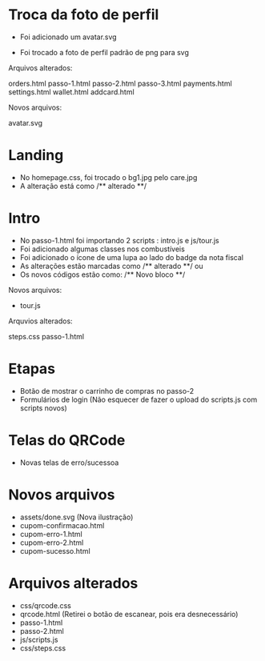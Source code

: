 

# Troca da foto de perfil

- Foi adicionado um avatar.svg

- Foi trocado a foto de perfil padrão de png para svg

Arquivos alterados:

orders.html
passo-1.html
passo-2.html
passo-3.html
payments.html
settings.html
wallet.html
addcard.html

Novos arquivos:

avatar.svg

# Landing 

- No homepage.css, foi trocado o bg1.jpg pelo care.jpg
- A alteração está como /** alterado **/

# Intro

- No passo-1.html foi importando 2 scripts : intro.js e js/tour.js
- Foi adicionado algumas classes nos combustíveis
- Foi adicionado o ícone de uma lupa ao lado do badge da nota fiscal
- As alterações estão marcadas como /** alterado **/ ou <!-- alterado -->
- Os novos códigos estão como: /** Novo bloco **/

Novos arquivos:

- tour.js

Arquvios alterados:

steps.css
passo-1.html


# Etapas

- Botão de mostrar o carrinho de compras no passo-2
- Formulários de login (Não esquecer de fazer o upload do scripts.js com scripts novos)

# Telas do QRCode

- Novas telas de erro/sucessoa

# Novos arquivos

- assets/done.svg (Nova ilustração)
- cupom-confirmacao.html
- cupom-erro-1.html
- cupom-erro-2.html
- cupom-sucesso.html

# Arquivos alterados

- css/qrcode.css
- qrcode.html (Retirei o botão de escanear, pois era desnecessário)
- passo-1.html
- passo-2.html
- js/scripts.js
- css/steps.css